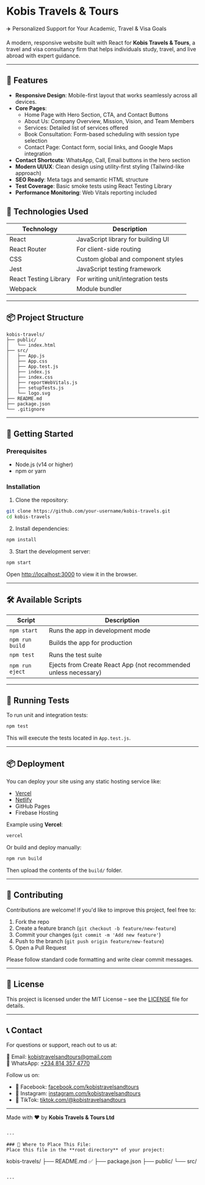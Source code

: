 # Kobis Travels & Tours

✈️ Personalized Support for Your Academic, Travel & Visa Goals

A modern, responsive website built with React for **Kobis Travels & Tours**, a travel and visa consultancy firm that helps individuals study, travel, and live abroad with expert guidance.

---

## 🌟 Features

- **Responsive Design**: Mobile-first layout that works seamlessly across all devices.
- **Core Pages**:
  - Home Page with Hero Section, CTA, and Contact Buttons
  - About Us: Company Overview, Mission, Vision, and Team Members
  - Services: Detailed list of services offered
  - Book Consultation: Form-based scheduling with session type selection
  - Contact Page: Contact form, social links, and Google Maps integration
- **Contact Shortcuts**: WhatsApp, Call, Email buttons in the hero section
- **Modern UI/UX**: Clean design using utility-first styling (Tailwind-like approach)
- **SEO Ready**: Meta tags and semantic HTML structure
- **Test Coverage**: Basic smoke tests using React Testing Library
- **Performance Monitoring**: Web Vitals reporting included


## 🧰 Technologies Used

| Technology        | Description                             |
|------------------|-----------------------------------------|
| React             | JavaScript library for building UI      |
| React Router      | For client-side routing                 |
| CSS               | Custom global and component styles      |
| Jest              | JavaScript testing framework            |
| React Testing Library | For writing unit/integration tests |
| Webpack           | Module bundler                          |

---

## 📦 Project Structure

```
kobis-travels/
├── public/
│   └── index.html
├── src/
│   ├── App.js
│   ├── App.css
│   ├── App.test.js
│   ├── index.js
│   ├── index.css
│   ├── reportWebVitals.js
│   ├── setupTests.js
│   └── logo.svg
├── README.md
├── package.json
└── .gitignore
```

---

## 🚀 Getting Started

### Prerequisites

- Node.js (v14 or higher)
- npm or yarn

### Installation

1. Clone the repository:

```bash
git clone https://github.com/your-username/kobis-travels.git
cd kobis-travels
```

2. Install dependencies:

```bash
npm install
```

3. Start the development server:

```bash
npm start
```

Open [http://localhost:3000](http://localhost:3000) to view it in the browser.

---

## 🛠️ Available Scripts

| Script          | Description                           |
|----------------|---------------------------------------|
| `npm start`     | Runs the app in development mode      |
| `npm run build` | Builds the app for production         |
| `npm test`      | Runs the test suite                   |
| `npm run eject` | Ejects from Create React App (not recommended unless necessary) |

---

## 🧪 Running Tests

To run unit and integration tests:

```bash
npm test
```

This will execute the tests located in `App.test.js`.

---

## 📦 Deployment

You can deploy your site using any static hosting service like:

- [Vercel](https://vercel.com/)
- [Netlify](https://www.netlify.com/)
- GitHub Pages
- Firebase Hosting

Example using **Vercel**:

```bash
vercel
```

Or build and deploy manually:

```bash
npm run build
```

Then upload the contents of the `build/` folder.

---

## 🤝 Contributing

Contributions are welcome! If you'd like to improve this project, feel free to:

1. Fork the repo
2. Create a feature branch (`git checkout -b feature/new-feature`)
3. Commit your changes (`git commit -m 'Add new feature'`)
4. Push to the branch (`git push origin feature/new-feature`)
5. Open a Pull Request

Please follow standard code formatting and write clear commit messages.

---

## 📄 License

This project is licensed under the MIT License – see the [LICENSE](LICENSE) file for details.

---

## 📞 Contact

For questions or support, reach out to us at:

📧 Email: [kobistravelsandtours@gmail.com](mailto:kobistravelsandtours@gmail.com)  
📱 WhatsApp: [+234 814 357 4770](https://wa.me/+2348143574770)

Follow us on:
- 📘 Facebook: [facebook.com/kobistravelsandtours](https://facebook.com/kobistravelsandtours)
- 📸 Instagram: [instagram.com/kobistravelsandtours](https://instagram.com/kobistravelsandtours)
- 🎵 TikTok: [tiktok.com/@kobistravelsandtours](https://tiktok.com/@kobistravelsandtours)

---

Made with ❤️ by **Kobis Travels & Tours Ltd**
```

---

### 📁 Where to Place This File:
Place this file in the **root directory** of your project:

```
kobis-travels/
├── README.md   ✅
├── package.json
├── public/
└── src/
```

---

